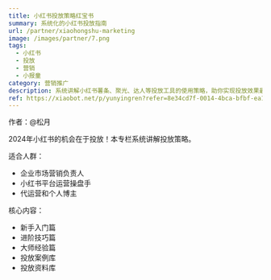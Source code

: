 ```yaml
---
title: 小红书投放策略红宝书
summary: 系统化的小红书投放指南
url: /partner/xiaohongshu-marketing
image: /images/partner/7.png
tags:
  - 小红书
  - 投放
  - 营销
  - 小报童
category: 营销推广
description: 系统讲解小红书薯条、聚光、达人等投放工具的使用策略，助你实现投放效果最大化。
ref: https://xiaobot.net/p/yunyingren?refer=8e34cd7f-0014-4bca-bfbf-ea155de7c005
---
```


作者：@松月

2024年小红书的机会在于投放！本专栏系统讲解投放策略。

适合人群：
- 企业市场营销负责人
- 小红书平台运营操盘手
- 代运营和个人博主

核心内容：
- 新手入门篇
- 进阶技巧篇
- 大师经验篇
- 投放案例库
- 投放资料库
